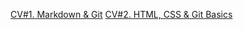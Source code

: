 [CV#1. Markdown & Git](https://drdramen.github.io/rsschool-cv/cv)
[CV#2. HTML, CSS & Git Basics](https://drdramen.github.io/rsschool-cv/)
